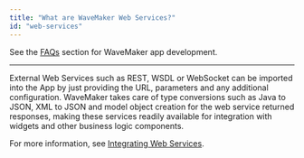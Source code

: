 ```yaml
---
title: "What are WaveMaker Web Services?"
id: "web-services"
---
```

See the [FAQs](index.md) section for WaveMaker app development.      

---

External Web Services such as REST, WSDL or WebSocket can be imported into the App by just providing the URL, parameters and any additional configuration. WaveMaker takes care of type conversions such as Java to JSON, XML to JSON and model object creation for the web service returned responses, making these services readily available for integration with widgets and other business logic components. 

For more information, see [Integrating Web Services](/learn/app-development/services/web-services/web-services/#overview).
